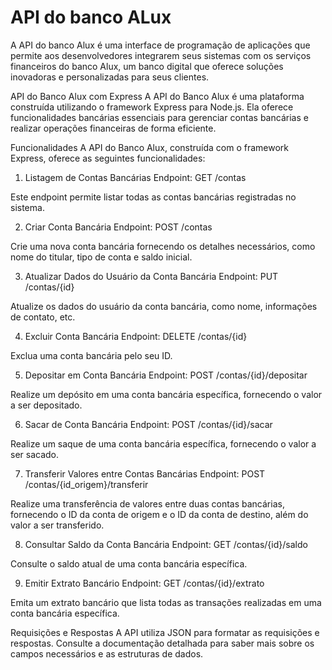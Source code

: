 
# API do banco ALux

A API do banco Alux é uma interface de programação de aplicações que permite aos desenvolvedores integrarem seus sistemas com os serviços financeiros do banco Alux, um banco digital que oferece soluções inovadoras e personalizadas para seus clientes.

API do Banco Alux com Express
A API do Banco Alux é uma plataforma construída utilizando o framework Express para Node.js. Ela oferece funcionalidades bancárias essenciais para gerenciar contas bancárias e realizar operações financeiras de forma eficiente.

Funcionalidades
A API do Banco Alux, construída com o framework Express, oferece as seguintes funcionalidades:

1. Listagem de Contas Bancárias
Endpoint: GET /contas

Este endpoint permite listar todas as contas bancárias registradas no sistema.

2. Criar Conta Bancária
Endpoint: POST /contas

Crie uma nova conta bancária fornecendo os detalhes necessários, como nome do titular, tipo de conta e saldo inicial.

3. Atualizar Dados do Usuário da Conta Bancária
Endpoint: PUT /contas/{id}

Atualize os dados do usuário da conta bancária, como nome, informações de contato, etc.

4. Excluir Conta Bancária
Endpoint: DELETE /contas/{id}

Exclua uma conta bancária pelo seu ID.

5. Depositar em Conta Bancária
Endpoint: POST /contas/{id}/depositar

Realize um depósito em uma conta bancária específica, fornecendo o valor a ser depositado.

6. Sacar de Conta Bancária
Endpoint: POST /contas/{id}/sacar

Realize um saque de uma conta bancária específica, fornecendo o valor a ser sacado.

7. Transferir Valores entre Contas Bancárias
Endpoint: POST /contas/{id_origem}/transferir

Realize uma transferência de valores entre duas contas bancárias, fornecendo o ID da conta de origem e o ID da conta de destino, além do valor a ser transferido.

8. Consultar Saldo da Conta Bancária
Endpoint: GET /contas/{id}/saldo

Consulte o saldo atual de uma conta bancária específica.

9. Emitir Extrato Bancário
Endpoint: GET /contas/{id}/extrato

Emita um extrato bancário que lista todas as transações realizadas em uma conta bancária específica.

Requisições e Respostas
A API utiliza JSON para formatar as requisições e respostas. Consulte a documentação detalhada para saber mais sobre os campos necessários e as estruturas de dados.